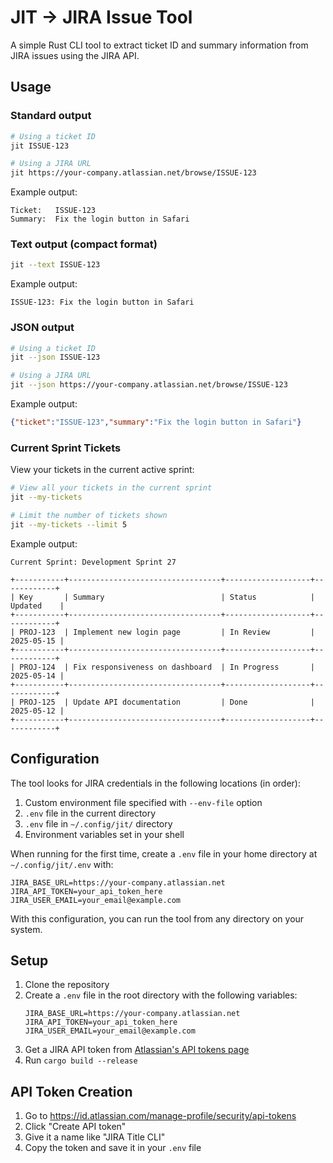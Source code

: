 # JIT -> JIRA Issue Tool

A simple Rust CLI tool to extract ticket ID and summary information from JIRA issues using the JIRA API.


## Usage

### Standard output
```bash
# Using a ticket ID
jit ISSUE-123

# Using a JIRA URL
jit https://your-company.atlassian.net/browse/ISSUE-123
```

Example output:
```
Ticket:   ISSUE-123
Summary:  Fix the login button in Safari
```

### Text output (compact format)
```bash
jit --text ISSUE-123
```

Example output:
```
ISSUE-123: Fix the login button in Safari
```

### JSON output
```bash
# Using a ticket ID
jit --json ISSUE-123

# Using a JIRA URL
jit --json https://your-company.atlassian.net/browse/ISSUE-123
```

Example output:
```json
{"ticket":"ISSUE-123","summary":"Fix the login button in Safari"}
```

### Current Sprint Tickets
View your tickets in the current active sprint:

```bash
# View all your tickets in the current sprint
jit --my-tickets

# Limit the number of tickets shown
jit --my-tickets --limit 5
```

Example output:
```
Current Sprint: Development Sprint 27

+-----------+----------------------------------+-------------------+------------+
| Key       | Summary                          | Status            | Updated    |
+-----------+----------------------------------+-------------------+------------+
| PROJ-123  | Implement new login page         | In Review         | 2025-05-15 |
+-----------+----------------------------------+-------------------+------------+
| PROJ-124  | Fix responsiveness on dashboard  | In Progress       | 2025-05-14 |
+-----------+----------------------------------+-------------------+------------+
| PROJ-125  | Update API documentation         | Done              | 2025-05-12 |
+-----------+----------------------------------+-------------------+------------+
```


## Configuration

The tool looks for JIRA credentials in the following locations (in order):

1. Custom environment file specified with `--env-file` option
2. `.env` file in the current directory
3. `.env` file in `~/.config/jit/` directory
4. Environment variables set in your shell

When running for the first time, create a `.env` file in your home directory at `~/.config/jit/.env` with:

```
JIRA_BASE_URL=https://your-company.atlassian.net
JIRA_API_TOKEN=your_api_token_here
JIRA_USER_EMAIL=your_email@example.com
```

With this configuration, you can run the tool from any directory on your system.

## Setup

1. Clone the repository
2. Create a `.env` file in the root directory with the following variables:
   ```
   JIRA_BASE_URL=https://your-company.atlassian.net
   JIRA_API_TOKEN=your_api_token_here
   JIRA_USER_EMAIL=your_email@example.com
   ```
3. Get a JIRA API token from [Atlassian's API tokens page](https://id.atlassian.com/manage-profile/security/api-tokens)
4. Run `cargo build --release`

## API Token Creation

1. Go to https://id.atlassian.com/manage-profile/security/api-tokens
2. Click "Create API token"
3. Give it a name like "JIRA Title CLI"
4. Copy the token and save it in your `.env` file 